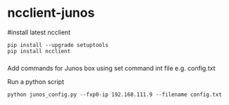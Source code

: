 # ncclient-junos

#install latest ncclient
```
pip install --upgrade setuptools
pip install ncclient
```
###
Add commands for Junos box using set command int file e.g. config.txt

Run a python script 
```
python junos_config.py --fxp0-ip 192.168.111.9 --filename config.txt
```
